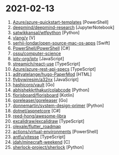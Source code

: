 # 2021-02-13

1. [Azure/azure-quickstart-templates](https://github.com/Azure/azure-quickstart-templates "Azure Quickstart Templates") [PowerShell]
2. [deepmind/deepmind-research](https://github.com/deepmind/deepmind-research "This repository contains implementations and illustrative code to accompany DeepMind publications") [JupyterNotebook]
3. [satwikkansal/wtfpython](https://github.com/satwikkansal/wtfpython "What the f*ck Python? 😱") [Python]
4. [vlang/v](https://github.com/vlang/v "Simple, fast, safe, compiled language for developing maintainable software. Compiles itself in <1s with zero library dependencies. https://vlang.io") [V]
5. [serhii-londar/open-source-mac-os-apps](https://github.com/serhii-londar/open-source-mac-os-apps "🚀 Awesome list of open source applications for macOS. https://t.me/opensourcemacosapps") [Swift]
6. [PowerShell/PowerShell](https://github.com/PowerShell/PowerShell "PowerShell for every system!") [C#]
7. [ossu/computer-science](https://github.com/ossu/computer-science "🎓 Path to a free self-taught education in Computer Science!") 
8. [iptv-org/iptv](https://github.com/iptv-org/iptv "Collection of 5000+ publicly available IPTV channels from all over the world") [JavaScript]
9. [streamich/react-use](https://github.com/streamich/react-use "React Hooks — 👍") [TypeScript]
10. [Azure/azure-rest-api-specs](https://github.com/Azure/azure-rest-api-specs "The source for REST API specifications for Microsoft Azure.") [TypeScript]
11. [adityatelange/hugo-PaperMod](https://github.com/adityatelange/hugo-PaperMod "A fast, clean, responsive Hugo theme") [HTML]
12. [flybywiresim/a32nx](https://github.com/flybywiresim/a32nx "The A32NX Project is a community driven open source project to create a free Airbus A320neo in Microsoft Flight Simulator that is as close to reality as possible. It aims to enhance the default A320neo by improving the systems depth and functionality to bring it up to payware-level, all for free.") [JavaScript]
13. [hashicorp/vault](https://github.com/hashicorp/vault "A tool for secrets management, encryption as a service, and privileged access management") [Go]
14. [abhishekkrthakur/colabcode](https://github.com/abhishekkrthakur/colabcode "Run VSCode (codeserver) on Google Colab or Kaggle Notebooks") [Python]
15. [florisboard/florisboard](https://github.com/florisboard/florisboard "An open-source keyboard for Android. Currently in alpha/early-beta stage.") [Kotlin]
16. [goreleaser/goreleaser](https://github.com/goreleaser/goreleaser "Deliver Go binaries as fast and easily as possible") [Go]
17. [donnemartin/system-design-primer](https://github.com/donnemartin/system-design-primer "Learn how to design large-scale systems. Prep for the system design interview. Includes Anki flashcards.") [Python]
18. [dotnet/aspnetcore](https://github.com/dotnet/aspnetcore "ASP.NET Core is a cross-platform .NET framework for building modern cloud-based web applications on Windows, Mac, or Linux.") [C#]
19. [reed-hong/awesome-libra](https://github.com/reed-hong/awesome-libra "A Curated List of Awesome Facebook Libra Resources") 
20. [excalidraw/excalidraw](https://github.com/excalidraw/excalidraw "Virtual whiteboard for sketching hand-drawn like diagrams") [TypeScript]
21. [olexale/flutter_roadmap](https://github.com/olexale/flutter_roadmap "Highly Subjective Roadmap to Flutter Development") 
22. [actions/virtual-environments](https://github.com/actions/virtual-environments "GitHub Actions virtual environments") [PowerShell]
23. [antfu/vitesse](https://github.com/antfu/vitesse "🏕 Opinionated Vite Starter Template") [TypeScript]
24. [jdah/minecraft-weekend](https://github.com/jdah/minecraft-weekend "Minecraft, but I made it in 48 hours.") [C]
25. [sherlock-project/sherlock](https://github.com/sherlock-project/sherlock "🔎 Hunt down social media accounts by username across social networks") [Python]
